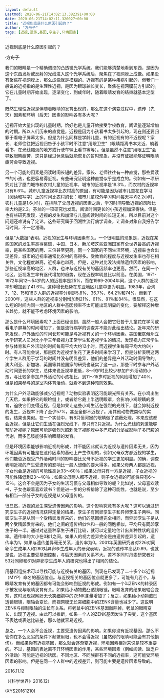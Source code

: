 ```yaml
---
layout: default
Lastmod: 2020-06-21T14:02:13.382391+00:00
date: 2020-06-21T14:02:11.320027+00:00
title: "近视到底是什么原因引起的？"
author: "方舟子"
tags: [近视,遗传,基因,孪生子,环境因素]
---
```


近视到底是什么原因引起的？

·方舟子·

我们的眼睛是一个精确调控的凸透镜光学系统。我们能够清楚地看到东西，是因为这个东西发射或反射的光线进入这个光学系统后，聚焦在了视网膜上成像。如果没有聚焦在视网膜上，那么成像就是模糊的。近视有的是某种疾病引起的，但我们一般说的近视指的是生理性近视，是因为眼球轴长变长，聚焦在视网膜前方引起的。它在儿童时期开始出现，逐渐变化，到成年时，随着眼睛发育的结束就基本定型了。

既然生理性近视是伴随着眼睛的发育出现的，那么在这个演变过程中，遗传（先天）因素和环境（后天）因素的影响各有多大呢？

近视开始大量出现的儿童时期，恰好也是儿童开始接受学校教育，阅读量逐渐增加的时期。所以人们历来的直觉是，近视是因为小孩看书太多引起的，现在则还要归罪于看电子屏幕太多。但是为什么同样是学龄儿童，有的近视有的不近视呢？家长、老师往往把近视归咎于小孩平时不注意“用眼卫生”（眼睛距离书本太近、躺着看书、在光线黯淡的地方或行驶车辆上看书等等）。但是虽然不注意“用眼卫生”会导致眼睛疲劳，这只是经过休息后就能恢复的暂时现象，并没有证据能够证明眼睛疲劳会导致近视。

另一个可能的因素是阅读时间长短的差异。家长、老师往往有一种直觉，那些爱读书的小孩，也更容易得近视。有些研究证明这种直觉似乎是成立的。例如有一项研究对比了厦门城市和农村儿童的近视率，城市的近视率是19.3%，而农村的近视率只有6.6%。城市儿童近视率比农村高的原因，有可能是因为城市儿童花在学习（阅读和写字）上的时间比农村的长：城市儿童校外学习时间每天平均2.2小时，农村儿童是1.6小时，在排除了父母近视的因素之后，学习时间导致近视的风险比率大约是2.2。芬兰的一项研究也发现，阅读时间更长的小孩近视加深得快。但是也有些研究发现，近视的发生和加深与儿童阅读时间的长短无关。所以目前对这个问题还难说有了定论。这些研究属于回溯性流行病学调查，让调查对象自我报告学习时间，不一定准确。

但是“大数据”表明，近视的发生与环境因素有关。一个很明显的现象是，近视在某些国家的发生率高得离谱，中国、日本、新加坡这些亚洲国家有全世界最高的近视率，是某些国家的两、三倍甚至更高。同一个国家的不同生活环境，近视率也会出现差异，城市的近视率通常比农村的高得多。受教育的程度与近视发生率也存在相关性，文化程度越高，近视率也越高。但是，这种对比没法排除遗传因素的影响，那些近视率高的地区、人群，也许与近视有关的基因频率也更高。然而，在同一个地区，近视发生率有逐代增加的趋势，现在近视率明显比以前高。在美国，1971-1972年间12～54岁的人的近视率是25%，而在1999-2004年间，这个人群的近视率却增加到了41.6%。这种增长趋势在东亚地区儿童中更为明显。1983年，台湾7、12、15和18岁人群的近视率分别是5.8%、36.7%、64.2%和74%，而到了2000年，这些人群的近视率分别增加到21%、61%、81%和84%。很显然，在这么短的时间内同一地区的人群中基因频率不太可能出现明显的变化，要解释这种增长趋势，就不能不考虑环境因素的影响。

那么是什么环境因素呢？上面已经谈到，虽然一般人会把它归咎于儿童花在学习或看电子屏幕的时间增加了，但是流行病学的调查并不能对此给出结论。近年来的研究发现，户外活动的时间长短可能是与近视有关的一个环境因素。美国俄亥俄州立大学研究人员对比小学三年级视力正常学生和近视学生的情况，发现视力正常学生参与体育和户外活动的时间每周平均大约12小时，而近视学生每周平均大约8小时。有人可能会说，那是因为近视学生花了更多时间来学习了，但是分析表明这两个学生人群用于学习的时间并没有明显差异，他们的差异是户外活动时间导致的。澳大利亚、新加坡、英国等其他国家的研究也证实了这一点，那些平时参与户外活动时间更长的学生，总体来说近视率更低，8～9岁时比较少参加户外活动的小孩，与比较多参加户外活动的小孩相比，到11～15岁时近视的风险增加了40%。但是如果参与的是室内体育活动，就看不到这种预防效果。

为什么户外活动能够减少近视呢？动物实验表明这可能跟光照有关系。在小鸡出生几天后，如果把它的眼睑缝上，或者给它戴上半透明眼罩，会影响小鸡眼睛的发育，迫使它们变得近视。但是如果让这些小鸡生活在强烈的光线下，就会抑制近视的发生，近视率下降了至少57%，甚至全都不近视了。用其他动物做类似的实验，结果也类似。在一个实验中，有8只恒河猴的眼睛做了遮蔽处理，本来应该都会近视，但是让它们生活在强烈光线下，却只有2只近视。为什么光线的刺激能够预防近视呢？原因可能是强烈光照刺激了视网膜中多巴胺的分泌或影响了多巴胺的代谢，而多巴胺能够影响眼睛的发育。

但是环境因素能够影响近视的形成，并不能因此就认为近视与遗传因素无关，因为环境因素有可能是在遗传因素的基础上产生作用的，例如父母双方都近视的学生，他们能否近视受户外活动时间的影响要比父母不近视的学生更加明显。的确，调查表明近视的产生受遗传的影响比一般人想像的要大得多。如果父母两人都是近视，子女也会是近视的可能性高达33～60％；如果父母只有一方是近视，子女近视的可能性降低到23～40％；如果父母两人都不近视，则子女近视的可能性只有6～15％。这会不会是因为子女的生活习惯与父母相似导致的呢？比如说，父母喜欢读书，子女也跟着喜欢读书？但是进一步的分析排除了这种可能性。也就是说，至少有相当一部分子女的近视是从父母遗传的。

很显然，近视的发生深受遗传因素的影响。这个影响究竟有多大呢？这可以通过研究孪生子的近视情况获得定量的结果。孪生子有同卵孪生子和异卵孪生子两种。同卵孪生子是从同一个受精卵发育来的，他们的基因组完全相同，而异卵孪生子是从两个受精卵发育来的，他们之间的遗传相似性和一般的同胞相似，平均只有同卵孪生子的一半。通过对这量种孪生子进行比较，就可以定量地估计出某种性状的遗传率。遗传率的大小在0和1之间。如果人的视力差异完全是由遗传差异引起的，遗传率为1，如果与遗传差异毫无关系，遗传率为0。2001年英国研究者对226对同卵孪生成年人和280对异卵孪生成年人的研究表明，近视的遗传率高达0.89，也就是说，近视主要受基因控制，与后天因素的关系不大。差不多同时丹麦研究者对53对同卵和61对异卵孪生成年人的研究也得出了相同的结论。

用基因组技术可以寻找可能与近视有关的基因。到现在已发现了二十多个以近视（MYP）命名的基因位点。与近视相关的基因位点就更多了，可能有几百个。与眼睛发育有关的基因都有可能会影响到近视的形成。例如有一个叫ZENK的转录因子被发现与眼睛发育有关。如果给小动物戴凸透镜眼镜，眼睛发育的结果眼轴会变短，这时发现视网膜无长突细胞中的ZENK含量增加了；反之，如果给小动物戴凹透镜眼镜，眼轴会变长，而视网膜无长突细胞中的ZENK含量也减少了。这说明ZENK与抑制眼轴的生长有关系。将老鼠中的ZENK基因敲除掉，老鼠的眼睛变长，出现了近视。由此可以推断，如果一个人的ZENK基因发生了突变，这个基因不表达或表达比较差，那么他就容易近视。

总之，一个人会不会近视，主要受遗传因素的影响。如果你没有近视基因，那么不管你在多么恶劣的条件下频繁用眼，也不会得近视（虽然你的眼睛可能会有其他损伤）。而如果你有近视基因，那么就会逐渐变近视，环境因素相对来说是较不重要的。不过，基因的表达离不开环境因素的作用，某些环境因素（例如阅读、缺乏户外活动）可能是近视的诱因。不同地区、不同族群有不同的近视率，这可能受环境因素的影响。但是在同一个人群中的近视差异，则可能主要是遗传因素导致的。

2016.11.12

（《科学世界》2016.12）

(XYS20161210)

